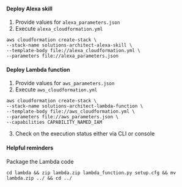 #### Deploy Alexa skill
1. Provide values for `alexa_parameters.json`
2. Execute `alexa_cloudformation.yml`
  ```
  aws cloudformation create-stack \
  --stack-name solutions-architect-alexa-skill \
  --template-body file://alexa_cloudformation.yml \
  --parameters file://alexa_parameters.json
  ```

#### Deploy Lambda function
1. Provide values for `aws_parameters.json`
2. Execute `aws_cloudformation.yml`
  ```
  aws cloudformation create-stack \
  --stack-name solutions-architect-lambda-function \
  --template-body file://aws_cloudformation.yml \
  --parameters file://aws_parameters.json \
  --capabilities CAPABILITY_NAMED_IAM
  ```
3. Check on the execution status either via CLI or console


#### Helpful reminders
Package the Lambda code
```
cd lambda && zip lambda.zip lambda_function.py setup.cfg && mv lambda.zip ../ && cd ../
```
